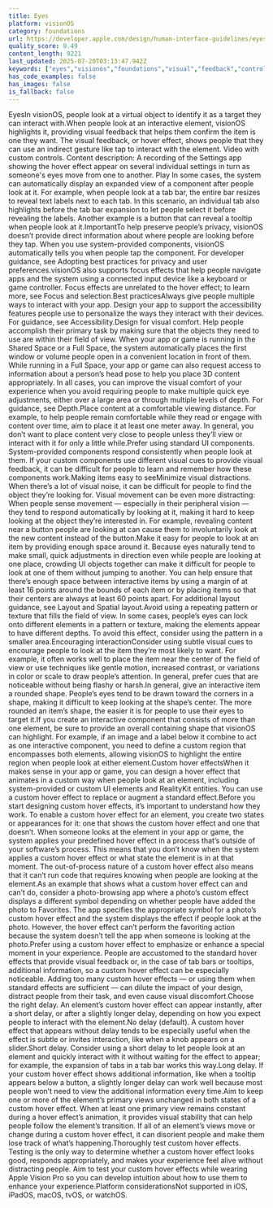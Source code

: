 ```yaml
---
title: Eyes
platform: visionOS
category: foundations
url: https://developer.apple.com/design/human-interface-guidelines/eyes
quality_score: 0.49
content_length: 9221
last_updated: 2025-07-20T03:13:47.942Z
keywords: ["eyes","visionos","foundations","visual","feedback","controls","system","input","selection","design","accessibility","layout","motion","color","animation"]
has_code_examples: false
has_images: false
is_fallback: false
---
```


EyesIn visionOS, people look at a virtual object to identify it as a target they can interact with.When people look at an interactive element, visionOS highlights it, providing visual feedback that helps them confirm the item is one they want. The visual feedback, or hover effect, shows people that they can use an indirect gesture like tap to interact with the element. Video with custom controls. Content description: A recording of the Settings app showing the hover effect appear on several individual settings in turn as someone's eyes move from one to another. Play In some cases, the system can automatically display an expanded view of a component after people look at it. For example, when people look at a tab bar, the entire bar resizes to reveal text labels next to each tab. In this scenario, an individual tab also highlights before the tab bar expansion to let people select it before revealing the labels. Another example is a button that can reveal a tooltip when people look at it.ImportantTo help preserve people’s privacy, visionOS doesn’t provide direct information about where people are looking before they tap. When you use system-provided components, visionOS automatically tells you when people tap the component. For developer guidance, see Adopting best practices for privacy and user preferences.visionOS also supports focus effects that help people navigate apps and the system using a connected input device like a keyboard or game controller. Focus effects are unrelated to the hover effect; to learn more, see Focus and selection.Best practicesAlways give people multiple ways to interact with your app. Design your app to support the accessibility features people use to personalize the ways they interact with their devices. For guidance, see Accessibility.Design for visual comfort. Help people accomplish their primary task by making sure that the objects they need to use are within their field of view. When your app or game is running in the Shared Space or a Full Space, the system automatically places the first window or volume people open in a convenient location in front of them. While running in a Full Space, your app or game can also request access to information about a person’s head pose to help you place 3D content appropriately. In all cases, you can improve the visual comfort of your experience when you avoid requiring people to make multiple quick eye adjustments, either over a large area or through multiple levels of depth. For guidance, see Depth.Place content at a comfortable viewing distance. For example, to help people remain comfortable while they read or engage with content over time, aim to place it at least one meter away. In general, you don’t want to place content very close to people unless they’ll view or interact with it for only a little while.Prefer using standard UI components. System-provided components respond consistently when people look at them. If your custom components use different visual cues to provide visual feedback, it can be difficult for people to learn and remember how these components work.Making items easy to seeMinimize visual distractions. When there’s a lot of visual noise, it can be difficult for people to find the object they’re looking for. Visual movement can be even more distracting: When people sense movement — especially in their peripheral vision — they tend to respond automatically by looking at it, making it hard to keep looking at the object they’re interested in. For example, revealing content near a button people are looking at can cause them to involuntarily look at the new content instead of the button.Make it easy for people to look at an item by providing enough space around it. Because eyes naturally tend to make small, quick adjustments in direction even while people are looking at one place, crowding UI objects together can make it difficult for people to look at one of them without jumping to another. You can help ensure that there’s enough space between interactive items by using a margin of at least 16 points around the bounds of each item or by placing items so that their centers are always at least 60 points apart. For additional layout guidance, see Layout and Spatial layout.Avoid using a repeating pattern or texture that fills the field of view. In some cases, people’s eyes can lock onto different elements in a pattern or texture, making the elements appear to have different depths. To avoid this effect, consider using the pattern in a smaller area.Encouraging interactionConsider using subtle visual cues to encourage people to look at the item they’re most likely to want. For example, it often works well to place the item near the center of the field of view or use techniques like gentle motion, increased contrast, or variations in color or scale to draw people’s attention. In general, prefer cues that are noticeable without being flashy or harsh.In general, give an interactive item a rounded shape. People’s eyes tend to be drawn toward the corners in a shape, making it difficult to keep looking at the shape’s center. The more rounded an item’s shape, the easier it is for people to use their eyes to target it.If you create an interactive component that consists of more than one element, be sure to provide an overall containing shape that visionOS can highlight. For example, if an image and a label below it combine to act as one interactive component, you need to define a custom region that encompasses both elements, allowing visionOS to highlight the entire region when people look at either element.Custom hover effectsWhen it makes sense in your app or game, you can design a hover effect that animates in a custom way when people look at an element, including system-provided or custom UI elements and RealityKit entities. You can use a custom hover effect to replace or augment a standard effect.Before you start designing custom hover effects, it’s important to understand how they work. To enable a custom hover effect for an element, you create two states or appearances for it: one that shows the custom hover effect and one that doesn’t. When someone looks at the element in your app or game, the system applies your predefined hover effect in a process that’s outside of your software’s process. This means that you don’t know when the system applies a custom hover effect or what state the element is in at that moment. The out-of-process nature of a custom hover effect also means that it can’t run code that requires knowing when people are looking at the element.As an example that shows what a custom hover effect can and can’t do, consider a photo-browsing app where a photo’s custom effect displays a different symbol depending on whether people have added the photo to Favorites. The app specifies the appropriate symbol for a photo’s custom hover effect and the system displays the effect if people look at the photo. However, the hover effect can’t perform the favoriting action because the system doesn’t tell the app when someone is looking at the photo.Prefer using a custom hover effect to emphasize or enhance a special moment in your experience. People are accustomed to the standard hover effects that provide visual feedback or, in the case of tab bars or tooltips, additional information, so a custom hover effect can be especially noticeable. Adding too many custom hover effects — or using them when standard effects are sufficient — can dilute the impact of your design, distract people from their task, and even cause visual discomfort.Choose the right delay. An element’s custom hover effect can appear instantly, after a short delay, or after a slightly longer delay, depending on how you expect people to interact with the element.No delay (default). A custom hover effect that appears without delay tends to be especially useful when the effect is subtle or invites interaction, like when a knob appears on a slider.Short delay. Consider using a short delay to let people look at an element and quickly interact with it without waiting for the effect to appear; for example, the expansion of tabs in a tab bar works this way.Long delay. If your custom hover effect shows additional information, like when a tooltip appears below a button, a slightly longer delay can work well because most people won’t need to view the additional information every time.Aim to keep one or more of the element’s primary views unchanged in both states of a custom hover effect. When at least one primary view remains constant during a hover effect’s animation, it provides visual stability that can help people follow the element’s transition. If all of an element’s views move or change during a custom hover effect, it can disorient people and make them lose track of what’s happening.Thoroughly test custom hover effects. Testing is the only way to determine whether a custom hover effect looks good, responds appropriately, and makes your experience feel alive without distracting people. Aim to test your custom hover effects while wearing Apple Vision Pro so you can develop intuition about how to use them to enhance your experience.Platform considerationsNot supported in iOS, iPadOS, macOS, tvOS, or watchOS.